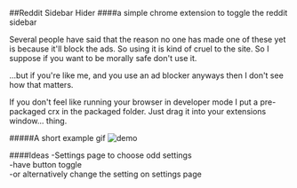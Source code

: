 ##Reddit Sidebar Hider
####a simple chrome extension to toggle the reddit sidebar

Several people have said that the reason no one has made one of these yet is because it'll block the ads. So using it is kind of cruel to the site. So I suppose if you want to be morally safe don't use it.

...but if you're like me, and you use an ad blocker anyways then I don't see how that matters. 


If you don't feel like running your browser in developer mode I put a pre-packaged crx in the packaged folder. Just drag it into your extensions window... thing.

#####A short example gif
![demo](http://i.imgur.com/vKGM8k2.gif)

####Ideas
-Settings page to choose odd settings   
-have button toggle   
	-or alternatively change the setting on settings page   
